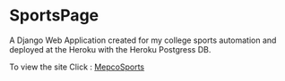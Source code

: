 # SportsPage

A Django Web Application created for my college sports automation and deployed at the Heroku with the Heroku Postgress DB.

To view the site Click : [MepcoSports](mepcosport.herokuapp.com)
